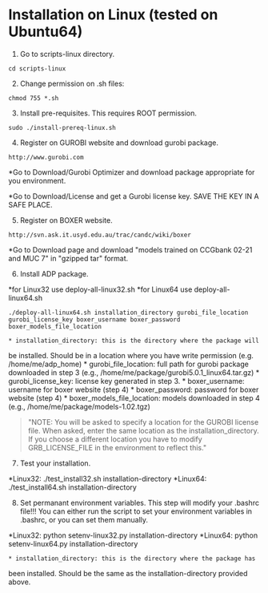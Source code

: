 Installation on Linux (tested on Ubuntu64)
=========================================

1. Go to scripts-linux directory.

```
cd scripts-linux
```

2. Change permission on .sh files:

```
chmod 755 *.sh
```

3. Install pre-requisites. This requires ROOT permission.

```
sudo ./install-prereq-linux.sh
```

4. Register on GUROBI website and download gurobi package.

```
http://www.gurobi.com
```

*Go to Download/Gurobi Optimizer and download package appropriate for
you environment.

*Go to Download/License and get a Gurobi license key. SAVE THE KEY IN A
SAFE PLACE.

5. Register on BOXER website.

```
http://svn.ask.it.usyd.edu.au/trac/candc/wiki/boxer
```

*Go to Download page and download "models trained on CCGbank 02-21 and
MUC 7" in "gzipped tar" format. 


6. Install ADP package.

*for Linux32 use deploy-all-linux32.sh
*for Linux64 use deploy-all-linux64.sh

```
./deploy-all-linux64.sh installation_directory gurobi_file_location gurobi_license_key boxer_username boxer_password boxer_models_file_location
```

    * installation_directory: this is the directory where the package will
  be installed. Should be in a location where you have write
  permission (e.g. /home/me/adp_home)
    * gurobi_file_location: full path for gurobi package downloaded in
  step 3 (e.g., /home/me/package/gurobi5.0.1_linux64.tar.gz)
    * gurobi_license_key: license key generated in step 3.
    * boxer_username: username for boxer website (step 4) 
    * boxer_password: password for boxer website (step 4)
    * boxer_models_file_location: models downloaded in step 4 (e.g.,
  /home/me/package/models-1.02.tgz)

>"NOTE: You will be asked to specify a location for the GUROBI license
file. When asked, enter the same location as the
installation_directory. If you choose a different location you have to
modify GRB_LICENSE_FILE in the environment to reflect this."

7. Test your installation.

*Linux32: ./test_install32.sh installation-directory
*Linux64: ./test_install64.sh installation-directory

8. Set permanant environment variables. This step will modify your
.bashrc file!!! You can either run the script to set your environment variables
in .bashrc, or you can set them manually.

*Linux32: python setenv-linux32.py installation-directory 
*Linux64: python setenv-linux64.py installation-directory 

    * installation_directory: this is the directory where the package has
  been installed. Should be the same as the installation-directory
  provided above.
